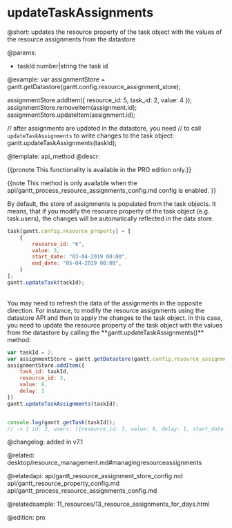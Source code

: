 updateTaskAssignments
=============

@short: updates the resource property of the task object with the values of the resource assignments from the datastore   
	

@params:
- taskId	number|string	the task id




@example:
var assignmentStore = gantt.getDatastore(gantt.config.resource_assignment_store);

assignmentStore.addItem({
    resource_id: 5,
    task_id: 2,
    value: 4
});
assignmentStore.removeItem(assignment.id);
assignmentStore.updateItem(assignment.id);

// after assignments are updated in the datastore, you need 
// to call `updateTaskAssignments` to write changes to the task object:
gantt.updateTaskAssignments(taskId);

@template:	api_method
@descr:

{{pronote This functionality is available in the PRO edition only.}}

{{note This method is only available when the api/gantt_process_resource_assignments_config.md config is enabled. }}

By default, the store of assignments is populated from the task objects. It means, that if you modify the resource property of the task object (e.g. task.users), the changes will be automatically reflected in the data store.

~~~js
task[gantt.config.resource_property] = [
	{
		resource_id: "6",
		value: 3,
		start_date: "03-04-2019 00:00",
		end_date: "05-04-2019 00:00",
	}
];
gantt.updateTask(taskId);
~~~

<br>
You may need to refresh the data of the assignments in the opposite direction. For instance, to modify the resource assignments using the datastore API and then to apply the changes to the task object. In this case, you need to update the resource property of the task object with the values from the datastore by calling the **gantt.updateTaskAssignments()** method:

~~~js
var taskId = 2;
var assignmentStore = gantt.getDatastore(gantt.config.resource_assignment_store);
assignmentStore.addItem({
    task_id: taskId,
    resource_id: 3,
    value: 8,
    delay: 1
})
gantt.updateTaskAssignments(taskId);


console.log(gantt.getTask(taskId));
// -> { id: 2, users: [{resource_id: 3, value: 8, delay: 1, start_date: ...}], ...)
~~~




@changelog: added in v7.1

@related:
desktop/resource_management.md#managingresourceassignments

@relatedapi: 
api/gantt_resource_assignment_store_config.md
api/gantt_resource_property_config.md
api/gantt_process_resource_assignments_config.md

@relatedsample: 11_resources/13_resource_assignments_for_days.html

@edition: pro